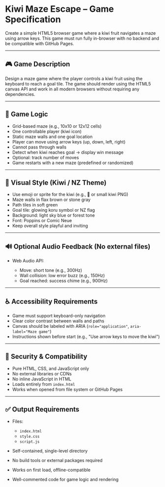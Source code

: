 # Kiwi Maze Escape – Game Specification

Create a simple HTML5 browser game where a kiwi fruit navigates a maze using arrow keys. This game must run fully in-browser with no backend and be compatible with GitHub Pages.

---

## 🎮 Game Description

Design a maze game where the player controls a kiwi fruit using the keyboard to reach a goal tile. The game should render using the HTML5 canvas API and work in all modern browsers without requiring any dependencies.

---

## 🧠 Game Logic

* Grid-based maze (e.g., 10x10 or 12x12 cells)
* One controllable player (kiwi icon)
* Static maze walls and one goal location
* Player can move using arrow keys (up, down, left, right)
* Cannot pass through walls
* Detect when kiwi reaches goal → display win message
* Optional: track number of moves
* Game restarts with a new maze (predefined or randomized)

---

## 🎨 Visual Style (Kiwi / NZ Theme)

* Use emoji or sprite for the kiwi (e.g., 🥝 or small kiwi PNG)
* Maze walls in flax brown or stone gray
* Path tiles in soft green
* Goal tile: glowing koru symbol or NZ flag
* Background: light sky blue or forest tone
* Font: Poppins or Comic Neue
* Keep overall style playful and inviting

---

## 🔊 Optional Audio Feedback (No external files)

* Web Audio API:

  * Move: short tone (e.g., 300Hz)
  * Wall collision: low error buzz (e.g., 150Hz)
  * Goal reached: success chime (e.g., 900Hz)

---

## ♿ Accessibility Requirements

* Game must support keyboard-only navigation
* Clear color contrast between walls and paths
* Canvas should be labeled with ARIA (`role="application"`, `aria-label="Maze game"`)
* Instructions shown before start (e.g., "Use arrow keys to move the kiwi")

---

## 🔐 Security & Compatibility

* Pure HTML, CSS, and JavaScript only
* No external libraries or CDNs
* No inline JavaScript in HTML
* Loads entirely from `index.html`
* Works when opened from file system or GitHub Pages

---

## ✅ Output Requirements

* Files:

  * `index.html`
  * `style.css`
  * `script.js`
* Self-contained, single-level directory
* No build tools or external packages required
* Works on first load, offline-compatible
* Well-commented code for game logic and rendering
